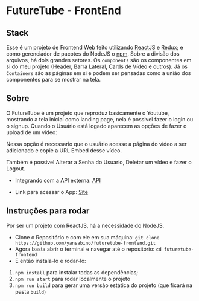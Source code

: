 # FutureTube - FrontEnd

## Stack
Esse é um projeto de Frontend Web feito utilizando [ReactJS](https://reactjs.org/) e [Redux](https://redux.js.org/); e como gerenciador de pacotes do NodeJS o [npm](https://www.npmjs.com/).
Sobre a divisão dos arquivos, há dois grandes setores. Os `components` são os componentes em si do meu projeto (Header, Barra Lateral, Cards de Vídeo e outros). Já os `Containers` são as páginas em si e podem ser pensadas como a união dos componentes para se mostrar na tela.

## Sobre
O FutureTube é um projeto que reproduz basicamente o Youtube, mostrando a tela inicial como landing page, nela é possivel fazer o login ou o signup.
Quando o Usuário está logado aparecem as opções de fazer o upload de um  vídeo: 

Nessa opção é necessario que o usuário acesse a página do vídeo a ser adicionado e copie a URL Embed desse vídeo.

Também é possivel Alterar a Senha do Usuario, Deletar um vídeo e fazer o Logout.

- Integrando com a API externa: [API](https://documenter.getpostman.com/view/10236954/SzezdXbz?version=latest)

- Link para acessar o App: [Site](http://futuretube-yan.s3-website-us-east-1.amazonaws.com/)

## Instruções para rodar
Por ser um projeto com ReactJS, há a necessidade do NodeJS. 
- Clone o Repositório e com ele em sua máquina: `git clone https://github.com/yansabino/futuretube-frontend.git`
- Agora basta abrir o terminal e navegar até o repositório: `cd futuretube-frontend`
- E então instala-lo e rodar-lo:
1. `npm install` para instalar todas as dependências;
2. `npm run start` para rodar localmente o projeto
3. `npm run build` para gerar uma versão estática do projeto (que ficará na pasta `build`)
